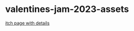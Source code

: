 # valentines-jam-2023-assets

[itch page with details](https://itch.io/jam/gds-valentines-23)

[](BANNER.png)